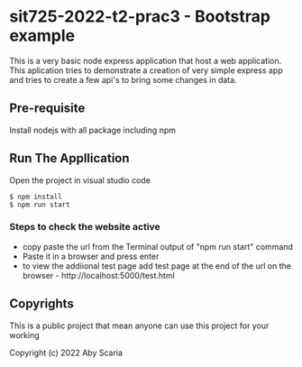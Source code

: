 # sit725-2022-t2-prac3  - Bootstrap example 

This is a very basic node express application that host a web application. This aplication tries to demonstrate a creation of very simple express app and tries to create a few api's to bring some changes in data.

## Pre-requisite
Install nodejs with all package including npm 

## Run The Appllication

Open the project in visual studio code

```
$ npm install
$ npm run start
```
### Steps to check the website active 
- copy paste the url from the Terminal output of "npm run start" command
- Paste it in a browser and press enter
- to view the addiional test page add test page at the end of the url on the browser - http://localhost:5000/test.html


## Copyrights
This is a public project that mean anyone can use this project for your working

Copyright (c) 2022 Aby Scaria
